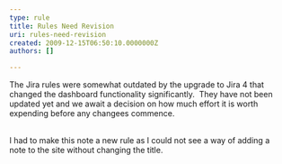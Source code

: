 ```yaml
---
type: rule
title: Rules Need Revision
uri: rules-need-revision
created: 2009-12-15T06:50:10.0000000Z
authors: []

---
```


 The Jira rules were somewhat outdated by the upgrade to Jira 4 that changed the dashboard functionality significantly.  They have not been updated yet and we await a decision on how much effort it is worth expending before any changees commence. 

<br>I had to make this note a new rule as I could not see a way of adding a note to the site without changing the title. <br> 
